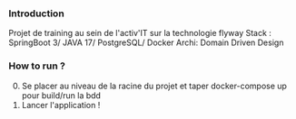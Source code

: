 ### Introduction
Projet de  training au sein de l'activ'IT sur la technologie flyway
Stack :  SpringBoot 3/ JAVA 17/  PostgreSQL/ Docker
Archi:  Domain Driven Design


### How to run ?

0) Se placer au niveau de la racine du projet et  taper  docker-compose up pour build/run la bdd
1) Lancer l'application !
